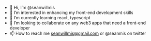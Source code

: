 - 👋 Hi, I’m @seanwillmis
- 👀 I’m interested in enhancing my front-end development skills
- 🌱 I’m currently learning react, typescript
- 💞️ I’m looking to collaborate on any web3 apps that need a front-end developer
- 📫 How to reach me seanwillmis@gmail.com or @seanmis on twitter

<!---
seanwillmis/seanwillmis is a ✨ special ✨ repository because its `README.md` (this file) appears on your GitHub profile.
You can click the Preview link to take a look at your changes.
--->
